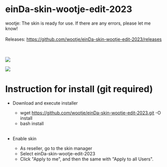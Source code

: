 einDa-skin-wootje-edit-2023
==========

wootje: The skin is ready for use. If there are any errors, please let me know! 
<br>
<br>
Releases:
https://github.com/wootje/einDa-skin-wootje-edit-2023/releases
<br>
<br>
<br>


![](https://github.com/wootje/einDa-skin-wootje-edit-2023/blob/master/utils/screens/screen1.png)

![](https://github.com/wootje/einDa-skin-wootje-edit-2023/blob/master/utils/screens/screen2.png)


Instruction for install (git required)
==========
* Download and execute installer
  * wget https://github.com/wootje/einDa-skin-wootje-edit-2023.git -O install
  * bash install
  
  <br>
* Enable skin
  * As reseller, go to the skin manager
  * Select einDa-skin-wootje-edit-2023
  * Click "Apply to me", and then the same with "Apply to all Users".
